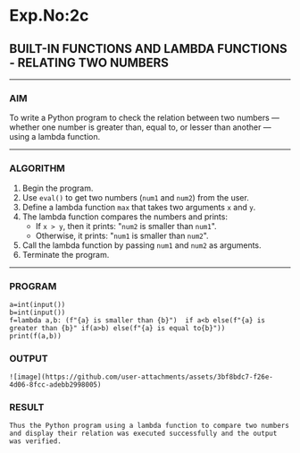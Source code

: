 # Exp.No:2c
## BUILT-IN FUNCTIONS AND LAMBDA FUNCTIONS - RELATING TWO NUMBERS

---

### AIM  
To write a Python program to check the relation between two numbers — whether one number is greater than, equal to, or lesser than another — using a lambda function.

---

### ALGORITHM

1. Begin the program.  
2. Use `eval()` to get two numbers (`num1` and `num2`) from the user.  
3. Define a lambda function `max` that takes two arguments `x` and `y`.  
4. The lambda function compares the numbers and prints:
   - If `x > y`, then it prints: "`num2` is smaller than `num1`".
   - Otherwise, it prints: "`num1` is smaller than `num2`".
5. Call the lambda function by passing `num1` and `num2` as arguments.  
6. Terminate the program.

---

### PROGRAM

```
a=int(input())
b=int(input())
f=lambda a,b: (f"{a} is smaller than {b}")  if a<b else(f"{a} is greater than {b}" if(a>b) else(f"{a} is equal to{b}"))
print(f(a,b))
```

### OUTPUT

```
![image](https://github.com/user-attachments/assets/3bf8bdc7-f26e-4d06-8fcc-adebb2998005)

```

### RESULT

```
Thus the Python program using a lambda function to compare two numbers and display their relation was executed successfully and the output was verified.
```
